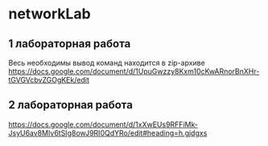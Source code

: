 # networkLab

## 1 лабораторная работа
Весь необходимы вывод команд находится в zip-архиве
https://docs.google.com/document/d/1UpuGwzzy8Kxm10cKwARnorBnXHr-tGVGVcbvZGOgKEk/edit

## 2 лабораторная работа
https://docs.google.com/document/d/1xXwEUs9RFFiMk-JsyU6av8MIv6tSIg8owJ9RI0QdYRo/edit#heading=h.gjdgxs
